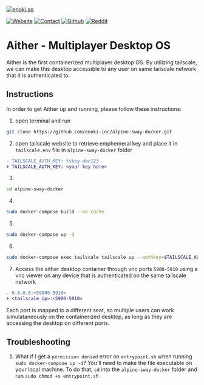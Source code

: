 [![enoki.so](https://github.com/enoki-inc/alpine-sway-docker/blob/main/aither.png)](https://enoki.so)

[![Website](https://img.shields.io/static/v1.svg?color=94398d&labelColor=555555&logoColor=ffffff&style=for-the-badge&label=enoki-inc&message=website)](https://enoki.so "check out our landing page!")
[![Contact](https://img.shields.io/static/v1.svg?color=94398d&labelColor=555555&logoColor=ffffff&style=for-the-badge&label=enoki-inc&message=contact)](founders@enoki.so "send us an email anytime!")
[![Github](https://img.shields.io/static/v1.svg?color=94398d&labelColor=555555&logoColor=ffffff&style=for-the-badge&label=enoki-inc&message=github)](https://github.com/enoki-inc "check out our github!")
[![Reddit](https://img.shields.io/static/v1.svg?color=94398d&labelColor=555555&logoColor=ffffff&style=for-the-badge&label=enoki-inc&message=reddit)](https://github.com/enoki-inc "check out our reddit account!")

# Aither - Multiplayer Desktop OS

Aither is the first containerized multiplayer desktop OS. By utilizing tailscale, we can make this desktop accessible to any user on same tailscale network that it is authenticated to.

## Instructions

In order to get Aither up and running, please follow these instructions:

1. open terminal and run 
```bash
git clone https://github.com/enoki-inc/alpine-sway-docker.git
`````
2. open tailscale website to retrieve emphemeral key and place it in `tailscale.env` file in `alpine-sway-docker` folder
```diff
- TAILSCALE_AUTH_KEY: tskey-abc123
+ TAILSCALE_AUTH_KEY: <your key here>
```
3. 
```bash
cd alpine-sway-docker
```````
4. 
```bash
sudo docker-compose build --no-cache
`````
5. 
```bash
sudo docker-compose up -d
`````
6. 
```bash
sudo docker-compose exec tailscale tailscale up --authkey=$TAILSCALE_AUTH_KEY
`````
7. Access the aither desktop container through vnc ports `5900-5910` using a vnc viewer on any device that is authenticated on the same tailscale network
```diff
- 0.0.0.0:<59000-5910>
+ <tailscale_ip>:<5900-5910>
```

Each port is mapped to a different seat, so multiple users can work simulataneously on the containerized desktop, as long as they are accessing the desktop on different ports. 

## Troubleshooting

1) What if I get a `permission denied` error on `entrypoint.sh` when running `sudo docker-compose up -d`?
   You'll need to make the file executable on your local machine. To do that, `cd` into the `alpine-sway-docker` folder and run `sudo chmod +x entrypoint.sh`
